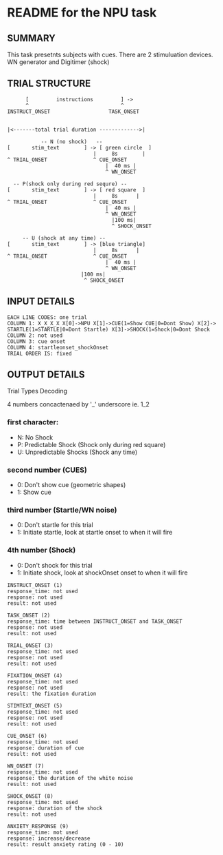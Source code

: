 # README for the NPU task

## SUMMARY

This task presetnts subjects with cues. There are 2 stimuluation devices. WN generator and Digitimer (shock)

## TRIAL STRUCTURE
```
      [         instructions         ] ->
      ^                              ^
INSTRUCT_ONSET                   TASK_ONSET


|<-------total trial duration ------------->|
                                    
           -- N (no shock)   --
[       stim_text	     ] -> [ green circle  ] 
                            |     8s        |  
^ TRIAL_ONSET               ^ CUE_ONSET            
                                |  40 ms |
                                ^ WN_ONSET

  -- P(shock only during red sequre) --
[       stim_text	     ] -> [ red square  ] 
                            |     8s      |  
^ TRIAL_ONSET               ^ CUE_ONSET            
                                |  40 ms |
                                ^ WN_ONSET
                                  |100 ms|
                                  ^ SHOCK_ONSET

     -- U (shock at any time) --
[       stim_text	     ] -> [blue triangle] 
                            |     8s      |  
^ TRIAL_ONSET               ^ CUE_ONSET            
                                |  40 ms |
                                ^ WN_ONSET
                        |100 ms|
                         ^ SHOCK_ONSET
```


## INPUT DETAILS 
```
EACH LINE CODES: one trial
COLUMN 1: X_X_X_X X[0]->NPU X[1]->CUE(1=Show CUE|0=Dont Show) X[2]-> STARTLE(1=STARTLE|0=Dont Startle) X[3]->SHOCK(1=Shock|0=Dont Shock
COLUMN 2: not used
COLUMN 3: cue onset
COLUMN 4: startleonset_shockOnset
TRIAL ORDER IS: fixed
```

## OUTPUT DETAILS

Trial Types Decoding

4 numbers concactenaed by '_' underscore ie. 1_2

### first character:
 - N: No Shock
 - P: Predictable Shock (Shock only during red square)
 - U: Unpredictable Shocks (Shock any time)

### second number (CUES)
 - 0: Don't show cue (geometric shapes)
 - 1: Show cue

### third number (Startle/WN noise)
 - 0: Don't startle for this trial
 - 1: Initiate startle, look at startle onset to when it will fire

### 4th number (Shock)
 - 0: Don't shock for this trial
 - 1: Initiate shock, look at shockOnset onset to when it will fire


```
INSTRUCT_ONSET (1)
response_time: not used
response: not used
result: not used

TASK_ONSET (2)
response_time: time between INSTRUCT_ONSET and TASK_ONSET
response: not used
result: not used

TRIAL_ONSET (3)
response_time: not used
response: not used
result: not used

FIXATION_ONSET (4)
response_time: not used
response: not used
result: the fixation duration

STIMTEXT_ONSET (5)
response_time: not used
response: not used
result: not used

CUE_ONSET (6)
response_time: not used
response: duration of cue
result: not used

WN_ONSET (7)
response_time: not used
response: the duration of the white noise
result: not used

SHOCK_ONSET (8)
response_time: mot used
response: duration of the shock
result: not used

ANXIETY_RESPONSE (9)
response_time: mot used
response: increase/decrease
result: result anxiety rating (0 - 10)
```